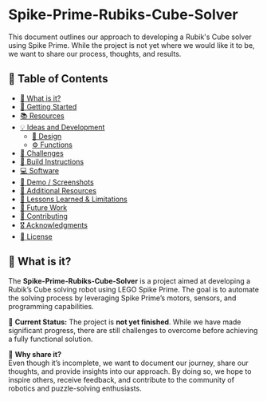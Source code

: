 # Spike-Prime-Rubiks-Cube-Solver
This document outlines our approach to developing a Rubik's Cube solver using Spike Prime. While the project is not yet where we would like it to be, we want to share our process, thoughts, and results.

## 📌 Table of Contents  
- [📖 What is it?](#what-is-it)  
- [🚀 Getting Started](#getting-started)  
- [📚 Resources](#resources)  
- [💡 Ideas and Development](#ideas-and-development)  
  - [🎨 Design](#design)  
  - [⚙️ Functions](#functions)  
- [🚧 Challenges](#challenges)  
- [🔨 Build Instructions](#build-instructions)  
- [💻 Software](#software)  
- [📸 Demo / Screenshots](#demo--screenshots)  
- [📂 Additional Resources](#additional-resources)  
- [📝 Lessons Learned & Limitations](#lessons-learned--limitations)  
- [🔮 Future Work](#future-work)  
- [🤝 Contributing](#contributing)  
- [🎖 Acknowledgments](#acknowledgments)  
- [📜 License](#license)  

## 📖 What is it?

The **Spike-Prime-Rubiks-Cube-Solver** is a project aimed at developing a Rubik’s Cube solving robot using LEGO Spike Prime. The goal is to automate the solving process by leveraging Spike Prime’s motors, sensors, and programming capabilities.

🔹 **Current Status:** The project is **not yet finished**. While we have made significant progress, there are still challenges to overcome before achieving a fully functional solution.  

🔹 **Why share it?**  
Even though it’s incomplete, we want to document our journey, share our thoughts, and provide insights into our approach. By doing so, we hope to inspire others, receive feedback, and contribute to the community of robotics and puzzle-solving enthusiasts.
